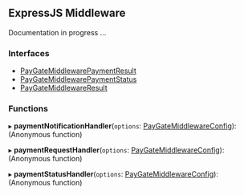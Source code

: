 ## ExpressJS Middleware

Documentation in progress ...

### Interfaces

- [PayGateMiddlewarePaymentResult](https://distributhor.github.io/paygate-sdk/interfaces/_middleware_.paygatemiddlewarepaymentresult.html)
- [PayGateMiddlewarePaymentStatus](https://distributhor.github.io/paygate-sdk/interfaces/_middleware_.paygatemiddlewarepaymentstatus.html)
- [PayGateMiddlewareResult](https://distributhor.github.io/paygate-sdk/interfaces/_middleware_.paygatemiddlewareresult.html)

### Functions

▸ **paymentNotificationHandler**(`options`: [PayGateMiddlewareConfig](https://distributhor.github.io/paygate-sdk/interfaces/_middleware_.paygatemiddlewareconfig.html)): (Anonymous function)

▸ **paymentRequestHandler**(`options`: [PayGateMiddlewareConfig](https://distributhor.github.io/paygate-sdk/interfaces/_middleware_.paygatemiddlewareconfig.html)): (Anonymous function)

▸ **paymentStatusHandler**(`options`: [PayGateMiddlewareConfig](https://distributhor.github.io/paygate-sdk/interfaces/_middleware_.paygatemiddlewareconfig.html)): (Anonymous function)
